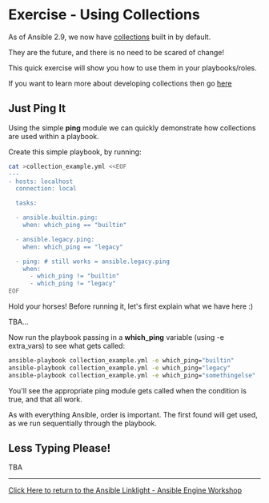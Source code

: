 # Exercise - Using Collections

As of Ansible 2.9, we now have [collections](https://docs.ansible.com/ansible/latest/user_guide/collections_using.html)  built in by default.

They are the future, and there is no need to be scared of change!

This quick exercise will show you how to use them in your playbooks/roles.

If you want to learn more about developing collections then go [here](https://docs.ansible.com/ansible/devel/dev_guide/developing_collections.html)

## Just Ping It

Using the simple **ping** module we can quickly demonstrate how collections are used within a playbook.

Create this simple playbook, by running:

```bash
cat >collection_example.yml <<EOF
---
- hosts: localhost
  connection: local

  tasks:

  - ansible.builtin.ping:
    when: which_ping == "builtin"

  - ansible.legacy.ping:
    when: which_ping == "legacy"

  - ping: # still works = ansible.legacy.ping
    when:
      - which_ping != "builtin"
      - which_ping != "legacy"
EOF
```

Hold your horses! Before running it, let's first explain what we have here :)

TBA...

Now run the playbook passing in a **which_ping** variable (using -e extra_vars) to see what gets called:

```bash
ansible-playbook collection_example.yml -e which_ping="builtin"
ansible-playbook collection_example.yml -e which_ping="legacy"
ansible-playbook collection_example.yml -e which_ping="somethingelse"
```

You'll see the appropriate ping module gets called when the condition is true, and that all work.

As with everything Ansible, order is important. The first found will get used, as we run sequentially through the playbook.


## Less Typing Please!

TBA


---

[Click Here to return to the Ansible Linklight - Ansible Engine Workshop](../README.md)
